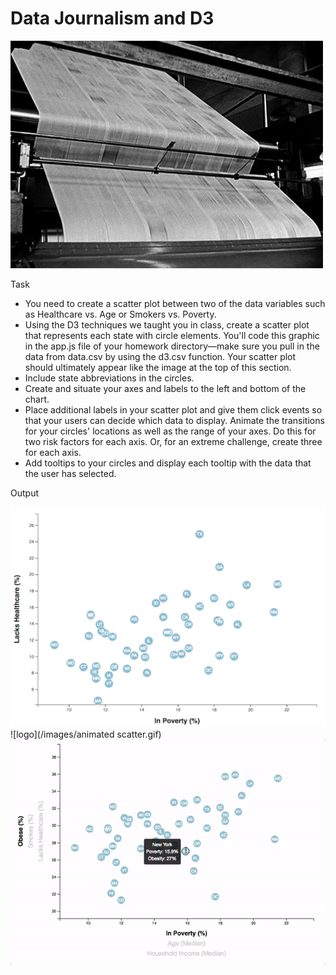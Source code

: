 # Data Journalism and D3
![logo](/images/logo.gif)

Task
* You need to create a scatter plot between two of the data variables such as Healthcare vs. Age or Smokers vs. Poverty.
* Using the D3 techniques we taught you in class, create a scatter plot that represents each state with circle elements. You'll code this graphic in the app.js file of your homework directory—make sure you pull in the data from data.csv by using the d3.csv function. Your scatter plot should ultimately appear like the image at the top of this section.
* Include state abbreviations in the circles.
* Create and situate your axes and labels to the left and bottom of the chart.
* Place additional labels in your scatter plot and give them click events so that your users can decide which data to display. Animate the transitions for your circles' locations as well as the range of your axes. Do this for two risk factors for each axis. Or, for an extreme challenge, create three for each axis.
* Add tooltips to your circles and display each tooltip with the data that the user has selected.

Output

![logo](/images/scatter.jpg)
![logo](/images/animated scatter.gif)
![logo](/images/tooltip.gif)
